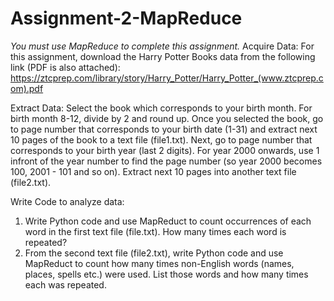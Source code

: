 # Assignment-2-MapReduce

_You must use MapReduce to complete this assignment._
Acquire Data:
For this assignment, download the Harry Potter Books data from the following link (PDF is also attached):
https://ztcprep.com/library/story/Harry_Potter/Harry_Potter_(www.ztcprep.com).pdf

Extract Data:
Select the book which corresponds to your birth month. For birth month 8-12, divide by 2 and round up.
Once you selected the book, go to page number that corresponds to your birth date (1-31) and extract next 10 pages of the book to a text file (file1.txt).
Next, go to page number that corresponds to your birth year (last 2 digits). For year 2000 onwards, use 1 infront of the year number to find the page number (so year 2000 becomes 100, 2001 - 101 and so on). Extract next 10 pages into another text file (file2.txt).

Write Code to analyze data:
1. Write Python code and use MapReduct to count occurrences of each word in the first text file (file.txt). How many times each word is repeated?
2. From the second text file (file2.txt), write Python code and use MapReduct to count how many times non-English words (names, places, spells etc.) were used. List those words and how many times each was repeated.


